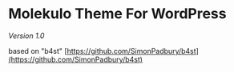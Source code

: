 # Molekulo Theme For WordPress

*Version 1.0*

based on "b4st" [https://github.com/SimonPadbury/b4st](https://github.com/SimonPadbury/b4st)
